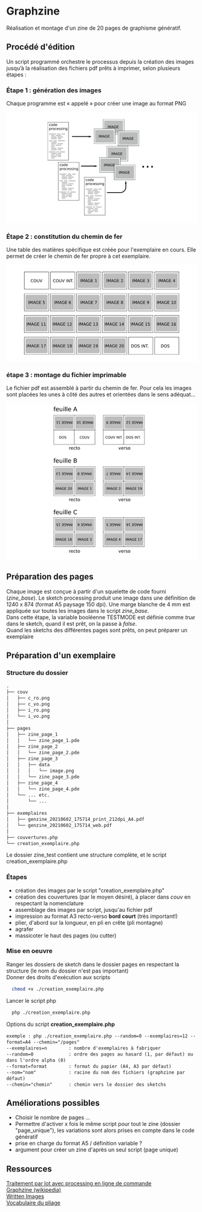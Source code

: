 # Graphzine

Réalisation et montage d'un zine de 20 pages de graphisme génératif.

## Procédé d'édition

Un script programmé orchestre le processus depuis la création des images jusqu’à la réalisation des fichiers pdf prêts à imprimer, selon plusieurs étapes :

### Étape 1 : génération des images

Chaque programme est « appelé » pour créer une image au format PNG

![Du code vers l'image](./assets/code_vers_image.png?00)

### Étape 2 : constitution du chemin de fer

Une table des matières spécifique est créée pour l'exemplaire en cours. Elle permet de créer le chemin de fer propre à cet exemplaire.

![Table des matières](./assets/chemin_de_fer.png?00)

### étape 3 : montage du fichier imprimable

Le fichier pdf est assemblé à partir du chemin de fer. Pour cela les images sont placées les unes à côté des autres et orientées dans le sens adéquat...

![Préparation du fichier](./assets/montage.png?00)

## Préparation des pages

Chaque image est conçue à partir d'un squelette de code fourni (*zine_base*). Le sketch processing produit une image dans une définition de 1240 x 874 (format A5 paysage 150 dpi). Une marge blanche de 4 mm est appliquée sur toutes les images dans le script *zine_base*.  
Dans cette étape, la variable booléenne TESTMODE est définie comme *true* dans le sketch, quand il est prêt, on la passe à *false*.  
Quand les sketchs des différentes pages sont prêts, on peut préparer un exemplaire

## Préparation d'un exemplaire

### Structure du dossier

```
.
├── couv
│   ├── c_ro.png
│   ├── c_vo.png
│   ├── i_ro.png
│   └── i_vo.png
│
├── pages
│   ├── zine_page_1
│   │   └── zine_page_1.pde
│   ├── zine_page_2
│   │   └── zine_page_2.pde
│   ├── zine_page_3
│   │   ├── data
│   │   │   └── image.png
│   │   └── zine_page_3.pde
│   ├── zine_page_4
│   │   └── zine_page_4.pde
│   └── ... etc.
│       └── ...
│
├── exemplaires
│   ├── genzine_20210602_175714_print_212dpi_A4.pdf
│   └── genzine_20210602_175714_web.pdf
│
├── couvertures.php
└── creation_exemplaire.php
```

Le dossier zine_test contient une structure complète, et le script creation_exemplaire.php

### Étapes

  * création des images par le script "creation_exemplaire.php"
  * création des couvertures (par le moyen désiré), à placer dans *couv* en respectant la nomenclature
  * assemblage des images par script, jusqu'au fichier pdf
  * impression au format A3 recto-verso **bord court** (très important!)
  * plier, d'abord sur la longueur, en pli en crête (pli montagne)
  * agrafer
  * massicoter le haut des pages (ou cutter)

### Mise en oeuvre

Ranger les dossiers de sketch dans le dossier pages en respectant la structure (le nom du dossier n'est pas important)  
Donner des droits d'exécution aux scripts
```bash
  chmod +x ./creation_exemplaire.php
```
Lancer le script php
```bash
  php ./creation_exemplaire.php
```
Options du script **creation_exemplaire.php**
```
exemple : php ./creation_exemplaire.php --random=0 --exemplaires=12 --format=A4 --chemin="/pages"
--exemplaires=n        : nombre d'exemplaires à fabriquer
--random=0             : ordre des pages au hasard (1, par défaut) ou dans l'ordre alpha (0)
--format=format        : format du papier (A4, A3 par défaut)
--nom="nom"            : racine du nom des fichiers (graphzine par défaut)
--chemin="chemin"      : chemin vers le dossier des sketchs
```

## Améliorations possibles

* Choisir le nombre de pages ...
* Permettre d'activer x fois le même script pour tout le zine (dossier "page_unique"), les variations sont alors prises en compte dans le code génératif
* prise en charge du format A5 / définition variable ?
* argument pour créer un zine d'après un seul script (page unique)

## Ressources

[Traitement par lot avec processing en ligne de commande](http://lesporteslogiques.net/wiki/ressource/code/processing/traitement_par_lot)  
[Graphzine (wikipedia)](https://fr.wikipedia.org/wiki/Graphzine)  
[Written Images](http://writtenimages.net/)  
[Vocabulaire du pliage](https://www.chine-culture.com/origami/pli-de-base.php)  
